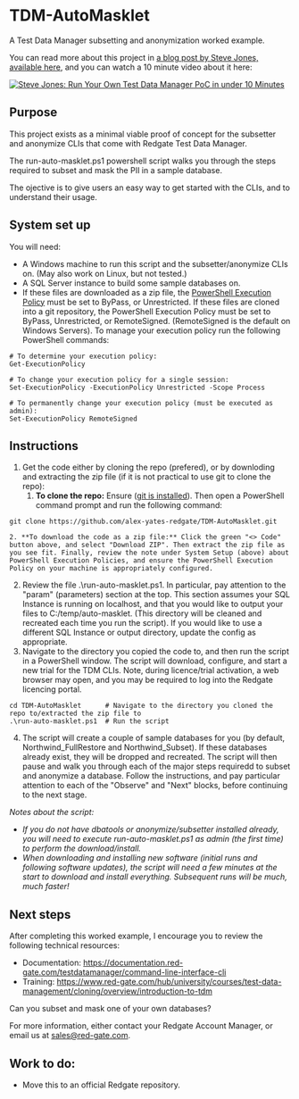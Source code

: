 # TDM-AutoMasklet
A Test Data Manager subsetting and anonymization worked example.

You can read more about this project in [a blog post by Steve Jones, available here](https://voiceofthedba.com/2024/07/10/up-and-running-quickly-with-test-data-manager/), and you can watch a 10 minute video about it here:

[![Steve Jones: Run Your Own Test Data Manager PoC in under 10 Minutes](https://img.youtube.com/vi/d-dlbVqU4R8/0.jpg)](https://www.youtube.com/watch?v=d-dlbVqU4R8)

## Purpose
This project exists as a minimal viable proof of concept for the subsetter and anonymize CLIs that come with Redgate Test Data Manager.

The run-auto-masklet.ps1 powershell script walks you through the steps required to subset and mask the PII in a sample database.

The ojective is to give users an easy way to get started with the CLIs, and to understand their usage.

## System set up
You will need:
- A Windows machine to run this script and the subsetter/anonymize CLIs on. (May also work on Linux, but not tested.)
- A SQL Server instance to build some sample databases on.
- If these files are downloaded as a zip file, the [PowerShell Execution Policy](https://learn.microsoft.com/en-us/powershell/module/microsoft.powershell.core/about/about_execution_policies?view=powershell-7.4) must be set to ByPass, or Unrestricted. If these files are cloned into a git repository, the PowerShell Execution Policy must be set to ByPass, Unrestricted, or RemoteSigned. (RemoteSigned is the default on Windows Servers). To manage your execution policy run the following PowerShell commands:

```
# To determine your execution policy:
Get-ExecutionPolicy

# To change your execution policy for a single session:
Set-ExecutionPolicy -ExecutionPolicy Unrestricted -Scope Process

# To permanently change your execution policy (must be executed as admin):
Set-ExecutionPolicy RemoteSigned
```

## Instructions
1. Get the code either by cloning the repo (prefered), or by downloding and extracting the zip file (if it is not practical to use git to clone the repo):
    1. **To clone the repo:** Ensure ([git is installed](https://git-scm.com/)). Then open a PowerShell command prompt and run the following command: 
```
git clone https://github.com/alex-yates-redgate/TDM-AutoMasklet.git
```
    2. **To download the code as a zip file:** Click the green "<> Code" button above, and select "Download ZIP". Then extract the zip file as you see fit. Finally, review the note under System Setup (above) about PowerShell Execution Policies, and ensure the PowerShell Execution Policy on your machine is appropriately configured.
2. Review the file .\run-auto-masklet.ps1. In particular, pay attention to the "param" (parameters) section at the top. This section assumes your SQL Instance is running on localhost, and that you would like to output your files to C:/temp/auto-masklet. (This directory will be cleaned and recreated each time you run the script). If you would like to use a different SQL Instance or output directory, update the config as appropriate.
3. Navigate to the directory you copied the code to, and then run the script in a PowerShell window. The script will download, configure, and start a new trial for the TDM CLIs. Note, during licence/trial activation, a web browser may open, and you may be required to log into the Redgate licencing portal.
```
cd TDM-AutoMasklet      # Navigate to the directory you cloned the repo to/extracted the zip file to
.\run-auto-masklet.ps1  # Run the script
```
4. The script will create a couple of sample databases for you (by default, Northwind_FullRestore and Northwind_Subset). If these databases already exist, they will be dropped and recreated. The script will then pause and walk you through each of the major steps requiredd to subset and anonymize a database. Follow the instructions, and pay particular attention to each of the "Observe" and "Next" blocks, before continuing to the next stage.

_Notes about the script:_
- _If you do not have dbatools or anonymize/subsetter installed already, you will need to execute run-auto-masklet.ps1 as admin (the first time) to perform the download/install._
- _When downloading and installing new software (initial runs and following software updates), the script will need a few minutes at the start to download and install everything. Subsequent runs will be much, much faster!_

## Next steps
After completing this worked example, I encourage you to review the following technical resources:
- Documentation:  https://documentation.red-gate.com/testdatamanager/command-line-interface-cli
- Training:       https://www.red-gate.com/hub/university/courses/test-data-management/cloning/overview/introduction-to-tdm

Can you subset and mask one of your own databases?

For more information, either contact your Redgate Account Manager, or email us at sales@red-gate.com.

## Work to do:
- Move this to an official Redgate repository.

